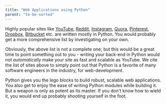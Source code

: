 ```yaml
---
title: "Web Applications using Python"
parent: "to-be-sorted"
---
```


Highly popular sites like [YouTube](http://highscalability.com/youtube-architecture), [Reddit](https://github.com/reddit/reddit), [Instagram](http://instagram-engineering.tumblr.com/post/13649370142/what-powers-instagram-hundreds-of-instances), [Quora](http://qr.ae/RUkZJd), [Pinterest](http://qr.ae/RUkZOJ), [Dropbox](http://eranki.tumblr.com/post/27076431887/scaling-lessons-learned-at-dropbox-part-1), [Bitbucket](https://blog.bitbucket.org/2012/08/24/segregating-services/) etc. are written mostly in Python. You would probably get a more comprehensive list by investigating on your own.

Obviously, the above list is not a complete one; but this would be a great time to point something out to you - writing your back-end in Python would not _automatically_ make your site as fast and scalable as YouTube. We cite the list of sites above to simply point out that Python is a favorite of many software engineers in the industry, for web-development.

Python gives you the lego blocks to build robust, scalable web applications. You also get to enjoy the ease of writing Python modules while building it. But a weapon is only as potent as its master. If you don't know how to wield it, you would end up probably shooting yourself in the foot.
